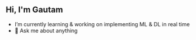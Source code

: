## Hi, I'm Gautam
- I’m currently learning & working on implementing ML & DL in real time 
- 💬 Ask me about anything 
